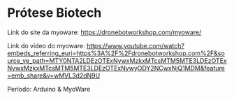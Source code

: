 # Prótese Biotech

Link do site da myoware: https://dronebotworkshop.com/myoware/

Link do vídeo do myoware: https://www.youtube.com/watch?embeds_referring_euri=https%3A%2F%2Fdronebotworkshop.com%2F&source_ve_path=MTY0NTA2LDEzOTExNywxMzkxMTcsMTM5MTE3LDEzOTExNywxMzkxMTcsMTM5MTE3LDEzOTExNywyODY2NCwxNjQ1MDM&feature=emb_share&v=wMVL3d2dN9U

Período: Arduino & MyoWare

